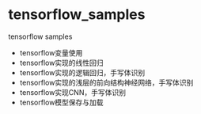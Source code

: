 # tensorflow_samples
tensorflow samples
- tensorflow变量使用
- tensorflow实现的线性回归
- tensorflow实现的逻辑回归，手写体识别
- tensorflow实现的浅层的前向结构神经网络，手写体识别
- tensorflow实现CNN，手写体识别
- tensorflow模型保存与加载